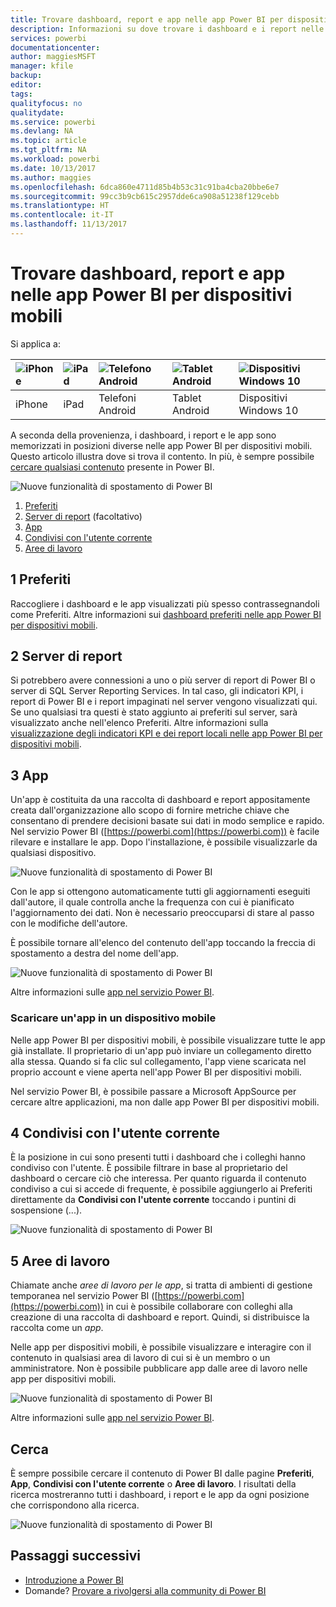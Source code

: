 ```yaml
---
title: Trovare dashboard, report e app nelle app Power BI per dispositivi mobili
description: Informazioni su dove trovare i dashboard e i report nelle app Power BI per dispositivi mobili a seconda della loro provenienza.
services: powerbi
documentationcenter: 
author: maggiesMSFT
manager: kfile
backup: 
editor: 
tags: 
qualityfocus: no
qualitydate: 
ms.service: powerbi
ms.devlang: NA
ms.topic: article
ms.tgt_pltfrm: NA
ms.workload: powerbi
ms.date: 10/13/2017
ms.author: maggies
ms.openlocfilehash: 6dca860e4711d85b4b53c31c91ba4cba20bbe6e7
ms.sourcegitcommit: 99cc3b9cb615c2957dde6ca908a51238f129cebb
ms.translationtype: HT
ms.contentlocale: it-IT
ms.lasthandoff: 11/13/2017
---
```

# <a name="find-your-dashboards-reports-and-apps-in-the-power-bi-mobile-apps"></a>Trovare dashboard, report e app nelle app Power BI per dispositivi mobili
Si applica a:

| ![iPhone](media/mobile-apps-find-content-mobile-devices/iphone-logo-50-px.png) | ![iPad](media/mobile-apps-find-content-mobile-devices/ipad-logo-50-px.png) | ![Telefono Android](media/mobile-apps-find-content-mobile-devices/android-phone-logo-50-px.png) | ![Tablet Android](media/mobile-apps-find-content-mobile-devices/android-tablet-logo-50-px.png) | ![Dispositivi Windows 10](media/mobile-apps-find-content-mobile-devices/win-10-logo-50-px.png) |
|:--- |:--- |:--- |:--- |:--- |
| iPhone |iPad |Telefoni Android |Tablet Android |Dispositivi Windows 10 |

A seconda della provenienza, i dashboard, i report e le app sono memorizzati in posizioni diverse nelle app Power BI per dispositivi mobili. Questo articolo illustra dove si trova il contento. In più, è sempre possibile [cercare qualsiasi contenuto](mobile-apps-find-content-mobile-devices.md#search) presente in Power BI. 

![Nuove funzionalità di spostamento di Power BI](media/mobile-apps-find-content-mobile-devices/power-bi-mobile-find-content.png)

1. [Preferiti](mobile-apps-find-content-mobile-devices.md#1-favorites)
2. [Server di report](mobile-apps-find-content-mobile-devices.md#2-report-servers) (facoltativo)
3. [App](mobile-apps-find-content-mobile-devices.md#3-apps)
4. [Condivisi con l'utente corrente](mobile-apps-find-content-mobile-devices.md#4-shared-with-me)
5. [Aree di lavoro](mobile-apps-find-content-mobile-devices.md#5-workspaces)

## <a name="1-favorites"></a>1 Preferiti
Raccogliere i dashboard e le app visualizzati più spesso contrassegnandoli come Preferiti. Altre informazioni sui [dashboard preferiti nelle app Power BI per dispositivi mobili](mobile-apps-favorites.md).

## <a name="2-report-servers"></a>2 Server di report
Si potrebbero avere connessioni a uno o più server di report di Power BI o server di SQL Server Reporting Services. In tal caso, gli indicatori KPI, i report di Power BI e i report impaginati nel server vengono visualizzati qui. Se uno qualsiasi tra questi è stato aggiunto ai preferiti sul server, sarà visualizzato anche nell'elenco Preferiti. Altre informazioni sulla [visualizzazione degli indicatori KPI e dei report locali nelle app Power BI per dispositivi mobili](mobile-app-ssrs-kpis-mobile-on-premises-reports.md).

## <a name="3-apps"></a>3 App
Un'app è costituita da una raccolta di dashboard e report appositamente creata dall'organizzazione allo scopo di fornire metriche chiave che consentano di prendere decisioni basate sui dati in modo semplice e rapido. Nel servizio Power BI ([https://powerbi.com](https://powerbi.com)) è facile rilevare e installare le app. Dopo l'installazione, è possibile visualizzarle da qualsiasi dispositivo. 

![Nuove funzionalità di spostamento di Power BI](media/mobile-apps-find-content-mobile-devices/power-bi-mobile-apps.png)

Con le app si ottengono automaticamente tutti gli aggiornamenti eseguiti dall'autore, il quale controlla anche la frequenza con cui è pianificato l'aggiornamento dei dati. Non è necessario preoccuparsi di stare al passo con le modifiche dell'autore.

È possibile tornare all'elenco del contenuto dell'app toccando la freccia di spostamento a destra del nome dell'app.

![Nuove funzionalità di spostamento di Power BI](media/mobile-apps-find-content-mobile-devices/power-bi-it-spend-app-android.png)

Altre informazioni sulle [app nel servizio Power BI](service-install-use-apps.md).

### <a name="get-an-app-on-a-mobile-device"></a>Scaricare un'app in un dispositivo mobile
Nelle app Power BI per dispositivi mobili, è possibile visualizzare tutte le app già installate. Il proprietario di un'app può inviare un collegamento diretto alla stessa. Quando si fa clic sul collegamento, l'app viene scaricata nel proprio account e viene aperta nell'app Power BI per dispositivi mobili. 

Nel servizio Power BI, è possibile passare a Microsoft AppSource per cercare altre applicazioni, ma non dalle app Power BI per dispositivi mobili. 

## <a name="4-shared-with-me"></a>4 Condivisi con l'utente corrente
È la posizione in cui sono presenti tutti i dashboard che i colleghi hanno condiviso con l'utente. È possibile filtrare in base al proprietario del dashboard o cercare ciò che interessa. Per quanto riguarda il contenuto condiviso a cui si accede di frequente, è possibile aggiungerlo ai Preferiti direttamente da **Condivisi con l'utente corrente** toccando i puntini di sospensione (...).

![Nuove funzionalità di spostamento di Power BI](media/mobile-apps-find-content-mobile-devices/power-bi-mobile-shared-with-me-fave.png)

## <a name="5-workspaces"></a>5 Aree di lavoro
Chiamate anche *aree di lavoro per le app*, si tratta di ambienti di gestione temporanea nel servizio Power BI ([https://powerbi.com](https://powerbi.com)) in cui è possibile collaborare con colleghi alla creazione di una raccolta di dashboard e report. Quindi, si distribuisce la raccolta come un *app*. 

Nelle app per dispositivi mobili, è possibile visualizzare e interagire con il contenuto in qualsiasi area di lavoro di cui si è un membro o un amministratore. Non è possibile pubblicare app dalle aree di lavoro nelle app per dispositivi mobili.

![Nuove funzionalità di spostamento di Power BI](media/mobile-apps-find-content-mobile-devices/power-bi-mobile-workspaces-home-android.png)

Altre informazioni sulle [app nel servizio Power BI](service-install-use-apps.md).

## <a name="search"></a>Cerca
È sempre possibile cercare il contenuto di Power BI dalle pagine **Preferiti**, **App**, **Condivisi con l'utente corrente** o **Aree di lavoro**. I risultati della ricerca mostreranno tutti i dashboard, i report e le app da ogni posizione che corrispondono alla ricerca. 

![Nuove funzionalità di spostamento di Power BI](media/mobile-apps-find-content-mobile-devices/power-bi-mobile-search.png)

## <a name="next-steps"></a>Passaggi successivi
* [Introduzione a Power BI](service-get-started.md)
* Domande? [Provare a rivolgersi alla community di Power BI](http://community.powerbi.com/)

